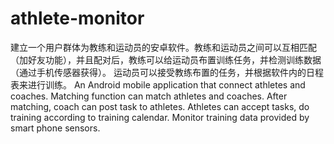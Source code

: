 # athlete-monitor
建立一个用户群体为教练和运动员的安卓软件。教练和运动员之间可以互相匹配（加好友功能），并且配对后，教练可以给运动员布置训练任务，并检测训练数据（通过手机传感器获得）。
运动员可以接受教练布置的任务，并根据软件内的日程表来进行训练。
An Android mobile application that connect athletes and coaches. Matching function can match athletes and coaches. After matching, coach can post task to athletes. Athletes can accept tasks, do training according to training calendar. Monitor training data provided by smart phone sensors.

